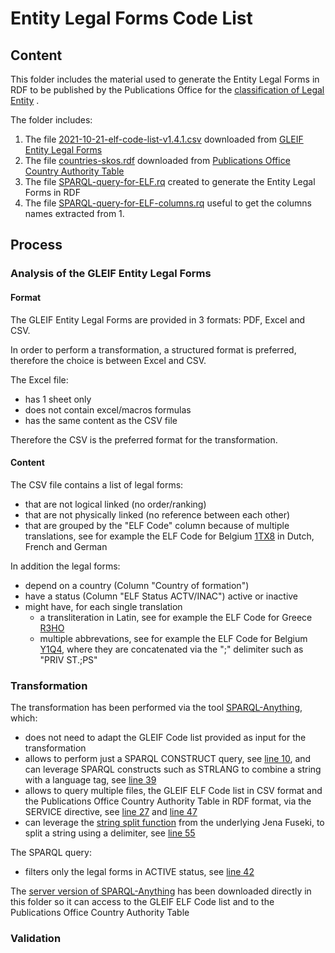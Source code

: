 # Entity Legal Forms Code List

## Content
This folder includes the material used to generate the Entity Legal Forms in RDF to be published by the Publications Office for the [classification of Legal Entity](https://semiceu.github.io/Core-Business-Vocabulary/releases/2.1.0/#LegalEntity%3AlegalFormType)  .

The folder includes:
1. The file [2021-10-21-elf-code-list-v1.4.1.csv](2021-10-21-elf-code-list-v1.4.1.csv) downloaded from [GLEIF Entity Legal Forms](https://www.gleif.org/en/about-lei/code-lists/iso-20275-entity-legal-forms-code-list)
2. The file [countries-skos.rdf](countries-skos.rdf) downloaded from [Publications Office Country Authority Table](https://op.europa.eu/en/web/eu-vocabularies/dataset/-/resource?uri=http://publications.europa.eu/resource/dataset/country)
3. The file [SPARQL-query-for-ELF.rq](SPARQL-query-for-ELF.rq) created to generate the Entity Legal Forms in RDF
4. The file [SPARQL-query-for-ELF-columns.rq](SPARQL-query-for-ELF-columns.rq) useful to get the columns names extracted from 1. 

## Process
### Analysis of the GLEIF Entity Legal Forms

#### Format
The GLEIF Entity Legal Forms are provided in 3 formats: PDF, Excel and CSV.

In order to perform a transformation, a structured format is preferred, therefore the choice is between Excel and CSV.

The Excel file:
* has 1 sheet only
* does not contain excel/macros formulas
* has the same content as the CSV file

Therefore the CSV is the preferred format for the transformation.

#### Content
The CSV file contains a list of legal forms:
* that are not logical linked (no order/ranking)
* that are not physically linked (no reference between each other)
* that are grouped by the "ELF Code" column because of multiple translations, see for example the ELF Code for Belgium [1TX8](https://github.com/SEMICeu/Taxonomy/blob/master/Entity_Legal_Form/2021-10-21-elf-code-list-v1.4.1.csv#L99-L101) in Dutch, French and German

In addition the legal forms:
* depend on a country (Column "Country of formation")
* have a status (Column "ELF Status ACTV/INAC") active or inactive
* might have, for each single translation
  *  a transliteration in Latin, see for example the ELF Code for Greece [R3HO](https://github.com/SEMICeu/Taxonomy/blob/master/Entity_Legal_Form/2021-10-21-elf-code-list-v1.4.1.csv#L1388)
  *  multiple abbrevations, see for example the ELF Code for Belgium [Y1Q4](https://github.com/SEMICeu/Taxonomy/blob/master/Entity_Legal_Form/2021-10-21-elf-code-list-v1.4.1.csv#L234), where they are concatenated via the ";" delimiter such as "PRIV ST.;PS"

### Transformation

The transformation has been performed via the tool [SPARQL-Anything](https://github.com/SPARQL-Anything/sparql.anything), which:
* does not need to adapt the GLEIF Code list provided as input for the transformation
* allows to perform just a SPARQL CONSTRUCT query, see [line 10](https://github.com/SEMICeu/Taxonomy/blob/master/Entity_Legal_Form/SPARQL-query-for-ELF.rq#L10), and can leverage SPARQL constructs such as STRLANG to combine a string with a language tag, see [line 39](https://github.com/SEMICeu/Taxonomy/blob/master/Entity_Legal_Form/SPARQL-query-for-ELF.rq#L39)
* allows to query multiple files, the GLEIF ELF Code list in CSV format and the Publications Office Country Authority Table in RDF format, via the SERVICE directive, see [line 27](https://github.com/SEMICeu/Taxonomy/blob/master/Entity_Legal_Form/SPARQL-query-for-ELF.rq#L27) and [line 47](https://github.com/SEMICeu/Taxonomy/blob/master/Entity_Legal_Form/SPARQL-query-for-ELF.rq#L47) 
* can leverage the [string split function](https://jena.apache.org/documentation/query/library-propfunc.html) from the underlying Jena Fuseki, to split a string using a delimiter, see [line 55]( https://github.com/SEMICeu/Taxonomy/blob/master/Entity_Legal_Form/SPARQL-query-for-ELF.rq#L55)

The SPARQL query:
* filters only the legal forms in ACTIVE status, see [line 42](https://github.com/SEMICeu/Taxonomy/blob/master/Entity_Legal_Form/SPARQL-query-for-ELF.rq#L42)

The [server version of SPARQL-Anything](https://github.com/SPARQL-Anything/sparql.anything#using-the-server) has been downloaded directly in this folder so it can access to the GLEIF ELF Code list and to the Publications Office Country Authority Table

### Validation

